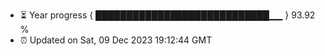 - ⏳ Year progress { ████████████████████████████▁▁ } 93.92 %
- ⏰ Updated on Sat, 09 Dec 2023 19:12:44 GMT


